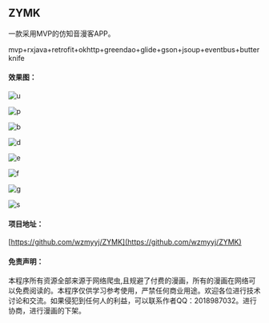 ## ZYMK

一款采用MVP的仿知音漫客APP。

mvp+rxjava+retrofit+okhttp+greendao+glide+gson+jsoup+eventbus+butterknife

#### 效果图：

![u](https://upload-images.jianshu.io/upload_images/3262738-708b7293c33d5f43.png?imageMogr2/auto-orient/strip%7CimageView2/2/w/340)



![p](https://upload-images.jianshu.io/upload_images/3262738-01656f1ed477c2e3.png?imageMogr2/auto-orient/strip%7CimageView2/2/w/340)



![b](https://upload-images.jianshu.io/upload_images/3262738-3666b561548ab60b.png?imageMogr2/auto-orient/strip%7CimageView2/2/w/340)



![d](https://upload-images.jianshu.io/upload_images/3262738-d6cd3d1306ef0860.png?imageMogr2/auto-orient/strip%7CimageView2/2/w/340)



![e](https://upload-images.jianshu.io/upload_images/3262738-59ef61e1c92014d8.png?imageMogr2/auto-orient/strip%7CimageView2/2/w/340)



![f](https://upload-images.jianshu.io/upload_images/3262738-8d6230878da72de7.png?imageMogr2/auto-orient/strip%7CimageView2/2/w/340)



![g](https://upload-images.jianshu.io/upload_images/3262738-2c6fea325e8b6f33.png?imageMogr2/auto-orient/strip%7CimageView2/2/w/340)



![s](https://upload-images.jianshu.io/upload_images/3262738-da02b8b7a7dc43ad.png?imageMogr2/auto-orient/strip%7CimageView2/2/w/340)



#### 项目地址：

[https://github.com/wzmyyj/ZYMK](https://github.com/wzmyyj/ZYMK)


#### 免责声明：

本程序所有资源全部来源于网络爬虫,且规避了付费的漫画，所有的漫画在网络可以免费阅读的。本程序仅供学习参考使用，严禁任何商业用途。欢迎各位进行技术讨论和交流。如果侵犯到任何人的利益，可以联系作者QQ：2018987032。进行协商，进行漫画的下架。
